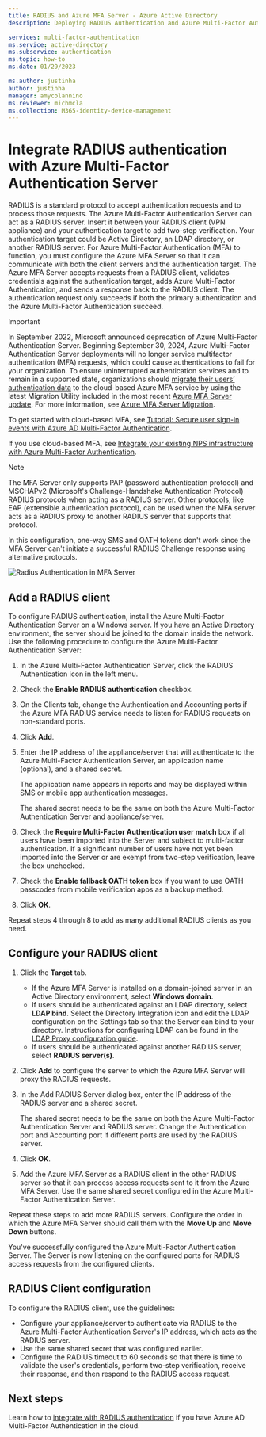 ```yaml
---
title: RADIUS and Azure MFA Server - Azure Active Directory
description: Deploying RADIUS Authentication and Azure Multi-Factor Authentication Server.

services: multi-factor-authentication
ms.service: active-directory
ms.subservice: authentication
ms.topic: how-to
ms.date: 01/29/2023

ms.author: justinha
author: justinha
manager: amycolannino
ms.reviewer: michmcla
ms.collection: M365-identity-device-management
---
```

# Integrate RADIUS authentication with Azure Multi-Factor Authentication Server

RADIUS is a standard protocol to accept authentication requests and to process those requests. The Azure Multi-Factor Authentication Server can act as a RADIUS server. Insert it between your RADIUS client (VPN appliance) and your authentication target to add two-step verification. Your authentication target could be Active Directory, an LDAP directory, or another RADIUS server. For Azure Multi-Factor Authentication (MFA) to function, you must configure the Azure MFA Server so that it can communicate with both the client servers and the authentication target. The Azure MFA Server accepts requests from a RADIUS client, validates credentials against the authentication target, adds Azure Multi-Factor Authentication, and sends a response back to the RADIUS client. The authentication request only succeeds if both the primary authentication and the Azure Multi-Factor Authentication succeed.

> [!IMPORTANT]
> In September 2022, Microsoft announced deprecation of Azure Multi-Factor Authentication Server. Beginning September 30, 2024, Azure Multi-Factor Authentication Server deployments will no longer service multifactor authentication (MFA) requests, which could cause authentications to fail for your organization. To ensure uninterrupted authentication services and to remain in a supported state, organizations should [migrate their users’ authentication data](how-to-migrate-mfa-server-to-azure-mfa-user-authentication.md) to the cloud-based Azure MFA service by using the latest Migration Utility included in the most recent [Azure MFA Server update](https://www.microsoft.com/download/details.aspx?id=55849). For more information, see [Azure MFA Server Migration](how-to-migrate-mfa-server-to-azure-mfa.md).
>
> To get started with cloud-based MFA, see [Tutorial: Secure user sign-in events with Azure AD Multi-Factor Authentication](tutorial-enable-azure-mfa.md).
>
> If you use cloud-based MFA, see [Integrate your existing NPS infrastructure with Azure Multi-Factor Authentication](howto-mfa-nps-extension.md).

> [!NOTE]
> The MFA Server only supports PAP (password authentication protocol) and MSCHAPv2 (Microsoft's Challenge-Handshake Authentication Protocol) RADIUS protocols when acting as a RADIUS server.  Other protocols, like EAP (extensible authentication protocol), can be used when the MFA server acts as a RADIUS proxy to another RADIUS server that supports that protocol.
>
> In this configuration, one-way SMS and OATH tokens don't work since the MFA Server can't initiate a successful RADIUS Challenge response using alternative protocols.

![Radius Authentication in MFA Server](./media/howto-mfaserver-dir-radius/radius.png)

## Add a RADIUS client

To configure RADIUS authentication, install the Azure Multi-Factor Authentication Server on a Windows server. If you have an Active Directory environment, the server should be joined to the domain inside the network. Use the following procedure to configure the Azure Multi-Factor Authentication Server:

1. In the Azure Multi-Factor Authentication Server, click the RADIUS Authentication icon in the left menu.
2. Check the **Enable RADIUS authentication** checkbox.
3. On the Clients tab, change the Authentication and Accounting ports if the Azure MFA RADIUS service needs to listen for RADIUS requests on non-standard ports.
4. Click **Add**.
5. Enter the IP address of the appliance/server that will authenticate to the Azure Multi-Factor Authentication Server, an application name (optional), and a shared secret.

   The application name appears in reports and may be displayed within SMS or mobile app authentication messages.

   The shared secret needs to be the same on both the Azure Multi-Factor Authentication Server and appliance/server.

6. Check the **Require Multi-Factor Authentication user match** box if all users have been imported into the Server and subject to multi-factor authentication. If a significant number of users have not yet been imported into the Server or are exempt from two-step verification, leave the box unchecked.
7. Check the **Enable fallback OATH token** box if you want to use OATH passcodes from mobile verification apps as a backup method.
8. Click **OK**.

Repeat steps 4 through 8 to add as many additional RADIUS clients as you need.

## Configure your RADIUS client

1. Click the **Target** tab.
   * If the Azure MFA Server is installed on a domain-joined server in an Active Directory environment, select **Windows domain**.
   * If users should be authenticated against an LDAP directory, select **LDAP bind**.
      Select the Directory Integration icon and edit the LDAP configuration on the Settings tab so that the Server can bind to your directory. Instructions for configuring LDAP can be found in the [LDAP Proxy configuration guide](howto-mfaserver-dir-ldap.md).
   * If users should be authenticated against another RADIUS server, select **RADIUS server(s)**.
1. Click **Add** to configure the server to which the Azure MFA Server will proxy the RADIUS requests.
1. In the Add RADIUS Server dialog box, enter the IP address of the RADIUS server and a shared secret.

   The shared secret needs to be the same on both the Azure Multi-Factor Authentication Server and RADIUS server. Change the Authentication port and Accounting port if different ports are used by the RADIUS server.

1. Click **OK**.
1. Add the Azure MFA Server as a RADIUS client in the other RADIUS server so that it can process access requests sent to it from the Azure MFA Server. Use the same shared secret configured in the Azure Multi-Factor Authentication Server.

Repeat these steps to add more RADIUS servers. Configure the order in which the Azure MFA Server should call them with the **Move Up** and **Move Down** buttons.

You've successfully configured the Azure Multi-Factor Authentication Server. The Server is now listening on the configured ports for RADIUS access requests from the configured clients.

## RADIUS Client configuration

To configure the RADIUS client, use the guidelines:

* Configure your appliance/server to authenticate via RADIUS to the Azure Multi-Factor Authentication Server's IP address, which acts as the RADIUS server.
* Use the same shared secret that was configured earlier.
* Configure the RADIUS timeout to 60 seconds so that there is time to validate the user's credentials, perform two-step verification, receive their response, and then respond to the RADIUS access request.

## Next steps

Learn how to [integrate with RADIUS authentication](howto-mfa-nps-extension.md) if you have Azure AD Multi-Factor Authentication in the cloud. 
